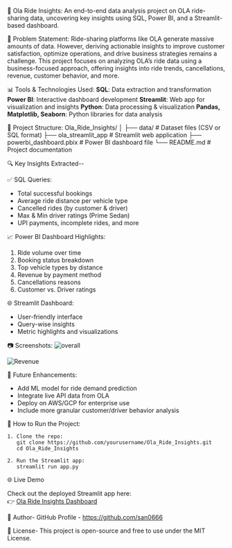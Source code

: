 🚖 Ola Ride Insights:
An end-to-end data analysis project on OLA ride-sharing data, uncovering key insights using SQL, Power BI, and a Streamlit-based dashboard.

📌 Problem Statement:
Ride-sharing platforms like OLA generate massive amounts of data. However, deriving actionable insights to improve customer satisfaction, optimize operations, and drive business strategies remains a challenge.
This project focuses on analyzing OLA’s ride data using a business-focused approach, offering insights into ride trends, cancellations, revenue, customer behavior, and more.

📊 Tools & Technologies Used:
**SQL**: Data extraction and transformation
**Power BI**: Interactive dashboard development
**Streamlit**: Web app for visualization and insights
**Python**: Data processing & visualization
**Pandas, Matplotlib, Seaborn**: Python libraries for data analysis

📂 Project Structure:
Ola_Ride_Insights/
│
├── data/ # Dataset files (CSV or SQL format)
├── ola_streamlit_app # Streamlit web application
├── powerbi_dashboard.pbix # Power BI dashboard file
└── README.md # Project documentation

🔍 Key Insights Extracted--

✅ SQL Queries:
- Total successful bookings
- Average ride distance per vehicle type
- Cancelled rides (by customer & driver)
- Max & Min driver ratings (Prime Sedan)
- UPI payments, incomplete rides, and more

📈 Power BI Dashboard Highlights:
1. Ride volume over time
2. Booking status breakdown
3. Top vehicle types by distance
4. Revenue by payment method
5. Cancellations reasons
6. Customer vs. Driver ratings

🌐 Streamlit Dashboard:
- User-friendly interface
- Query-wise insights
- Metric highlights and visualizations

📷 Screenshots:
  ![overall](https://github.com/user-attachments/assets/e0771abd-f3a2-4a4b-8944-b6adcc3a44fc)



  ![Revenue](https://github.com/user-attachments/assets/7c49c817-aab7-47c8-87d9-dd5fd35560be)

🔮 Future Enhancements:

- Add ML model for ride demand prediction
- Integrate live API data from OLA
- Deploy on AWS/GCP for enterprise use
- Include more granular customer/driver behavior analysis

🚀 How to Run the Project:

    1. Clone the repo:
       git clone https://github.com/yourusername/Ola_Ride_Insights.git
       cd Ola_Ride_Insights
       
    2. Run the Streamlit app:
       streamlit run app.py
       
🌐 Live Demo

Check out the deployed Streamlit app here:  
👉 [Ola Ride Insights Dashboard](https://ola-ride-insights-eurmtmyia69cy9vksaxqwo.streamlit.app/)

👤 Author-
   GitHub Profile - https://github.com/san0666

📄 License-
   This project is open-source and free to use under the MIT License.


